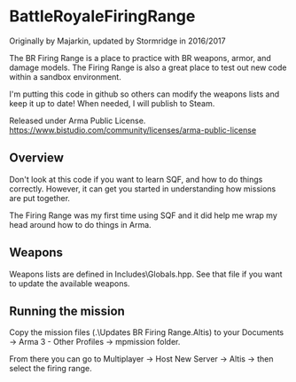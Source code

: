 # BattleRoyaleFiringRange
Originally by Majarkin, updated by Stormridge in 2016/2017

The BR Firing Range is a place to practice with BR weapons, armor, and damage models.  The Firing Range is also a great place to test out new code within a sandbox environment.

I'm putting this code in github so others can modify the weapons lists and keep it up to date!  When needed, I will publish to Steam.

Released under Arma Public License. https://www.bistudio.com/community/licenses/arma-public-license


## Overview
Don't look at this code if you want to learn SQF, and how to do things correctly.  However, it can get you started in understanding how missions are put together.

The Firing Range was my first time using SQF and it did help me wrap my head around how to do things in Arma.

## Weapons
Weapons lists are defined in Includes\Globals.hpp.   See that file if you want to update the available weapons.

## Running the mission
Copy the mission files (.\Updates BR Firing Range.Altis) to your Documents -> Arma 3 - Other Profiles -> mpmission folder.

From there you can go to Multiplayer -> Host New Server -> Altis -> then select the firing range.

